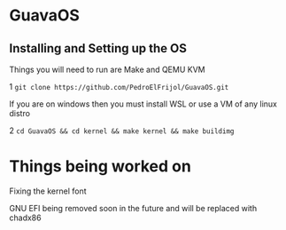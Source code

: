 # GuavaOS

## Installing and Setting up the OS

  Things you will need to run are Make and QEMU KVM

  1 `git clone https://github.com/PedroElFrijol/GuavaOS.git`
  
  If you are on windows then you must install WSL or use a VM of any linux distro
  
  2 `cd GuavaOS && cd kernel && make kernel && make buildimg`
  
# Things being worked on

  Fixing the kernel font

  GNU EFI being removed soon in the future and will be replaced with chadx86
